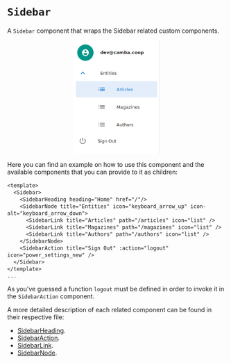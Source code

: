 # `Sidebar`

A `Sidebar` component that wraps the Sidebar related custom components.

<p align="center">
  <img width="200" src="Sidebar/sidebar.png" alt="Vue Admin Sidebar" />
</p>

Here you can find an example on how to use this component and the available components that you can provide to it as children:

```vue
<template>
  <Sidebar>
    <SidebarHeading heading="Home" href="/"/>
    <SidebarNode title="Entities" icon="keyboard_arrow_up" icon-alt="keyboard_arrow_down">
      <SidebarLink title="Articles" path="/articles" icon="list" />
      <SidebarLink title="Magazines" path="/magazines" icon="list" />
      <SidebarLink title="Authors" path="/authors" icon="list" />
    </SidebarNode>
    <SidebarAction title="Sign Out" :action="logout" icon="power_settings_new" />
  </Sidebar>
</template>
...
```

As you've guessed a function `logout` must be defined in order to invoke it in the `SidebarAction` component.

A more detailed description of each related component can be found in their respective file:

-   [SidebarHeading](Sidebar/SidebarHeading.md).
-   [SidebarAction](Sidebar/SidebarAction.md).
-   [SidebarLink](Sidebar/SidebarLink.md).
-   [SidebarNode](Sidebar/SidebarNode.md).
